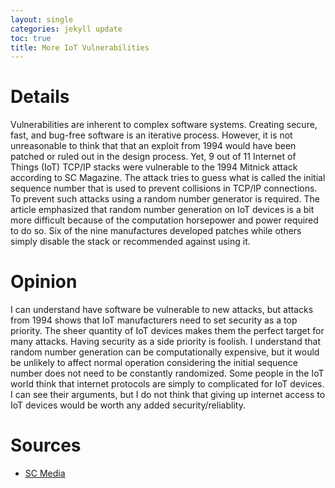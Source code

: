 ```yaml
---
layout: single
categories: jekyll update
toc: true
title: More IoT Vulnerabilities
---
```

# Details
Vulnerabilities are inherent to complex software systems.  Creating secure, fast, and bug-free software is an iterative process. However, it is not unreasonable to think that that an exploit from 1994 would have been patched or ruled out in the design process. Yet, 9 out of 11 Internet of Things (IoT) TCP/IP stacks were vulnerable to the 1994 Mitnick attack according to SC Magazine. The attack tries to guess what is called the initial sequence number that is used to prevent collisions in TCP/IP connections. To prevent such attacks using a random number generator is required. The article emphasized that random number generation on IoT devices is a bit more difficult because of the computation horsepower and power required to do so. Six of the nine manufactures developed patches while others simply disable the stack or recommended against using it. 

# Opinion
I can understand have software be vulnerable to new attacks, but attacks from 1994 shows that IoT manufacturers need to set security as a top priority. The sheer quantity of IoT devices makes them the perfect target for many attacks. Having security as a side priority is foolish. I understand that random number generation can be computationally expensive, but it would be unlikely to affect normal operation considering the initial sequence number does not need to be constantly randomized. Some people in the IoT world think that internet protocols are simply to complicated for IoT devices. I can see their arguments, but I do not think that giving up internet access to IoT devices would be worth any added security/reliablity. 

# Sources
* [SC Media](https://www.scmagazine.com/home/security-news/iot/many-tcp-ip-stacks-found-vulnerable-to-mitnick-attack-some-still-unpatched/)